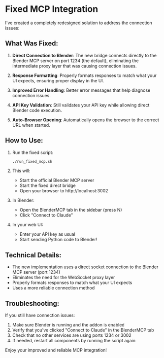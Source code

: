 # Fixed MCP Integration

I've created a completely redesigned solution to address the connection issues:

## What Was Fixed:

1. **Direct Connection to Blender**: The new bridge connects directly to the Blender MCP server on port 1234 (the default), eliminating the intermediate proxy layer that was causing connection issues.

2. **Response Formatting**: Properly formats responses to match what your UI expects, ensuring proper display in the UI.

3. **Improved Error Handling**: Better error messages that help diagnose connection issues.

4. **API Key Validation**: Still validates your API key while allowing direct Blender code execution.

5. **Auto-Browser Opening**: Automatically opens the browser to the correct URL when started.

## How to Use:

1. Run the fixed script:
   ```bash
   ./run_fixed_mcp.sh
   ```

2. This will:
   - Start the official Blender MCP server
   - Start the fixed direct bridge
   - Open your browser to http://localhost:3002

3. In Blender:
   - Open the BlenderMCP tab in the sidebar (press N)
   - Click "Connect to Claude"

4. In your web UI:
   - Enter your API key as usual
   - Start sending Python code to Blender!

## Technical Details:

- The new implementation uses a direct socket connection to the Blender MCP server (port 1234)
- Eliminates the need for the WebSocket proxy layer
- Properly formats responses to match what your UI expects
- Uses a more reliable connection method

## Troubleshooting:

If you still have connection issues:

1. Make sure Blender is running and the addon is enabled
2. Verify that you've clicked "Connect to Claude" in the BlenderMCP tab
3. Check that no other services are using ports 1234 or 3002
4. If needed, restart all components by running the script again

Enjoy your improved and reliable MCP integration!
